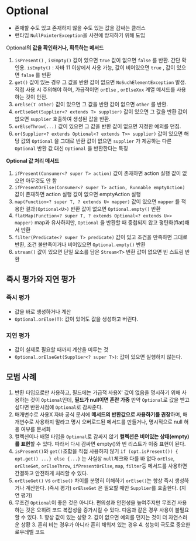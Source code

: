 # Optional
- 존재할 수도 있고 존재하지 않을 수도 있는 값을 감싸는 클래스
- 런타임 `NullPointerException`을 사전에 방지하기 위해 도입

Optional**의** **값을 확인하거나, 획득하는 메서드**
1. `isPresent()` , `isEmpty()`
	값이 있으면 `true`
	값이 없으면 `false` 를 반환. 간단 확인용.
	`isEmpty()` : 자바 11 이상에서 사용 가능, 값이 비어있으면 `true` , 값이 있으면 `false` 를 반환
2. `get()`
	값이 있는 경우 그 값을 반환
	값이 없으면 `NoSuchElementException` 발생.
	직접 사용 시 주의해야 하며, 가급적이면 `orElse` , `orElseXxx` 계열 메서드를 사용하는 것이 안전.
3. `orElse(T other)`
	값이 있으면 그 값을 반환
	값이 없으면 `other` 를 반환.
4. `orElseGet(Supplier<? extends T> supplier)`
	값이 있으면 그 값을 반환
	값이 없으면 `supplier` 호출하여 생성된 값을 반환.
5. `orElseThrow(...)`
	값이 있으면 그 값을 반환
	값이 없으면 지정한 예외를 던짐.
6. `or(Supplier<? extends Optional<? extends T>> supplier)`
	값이 있으면 해당 값의 `Optional` 을 그대로 반환
	값이 없으면 `supplier` 가 제공하는 다른 `Optional` 반환
	값 대신 `Optional` 을 반환한다는 특징

**Optional 값 처리 메서드**

1. `ifPresent(Consumer<? super T> action)`
	값이 존재하면 action 실행
	값이 없으면 아무것도 안 함
2. `ifPresentOrElse(Consumer<? super T> action, Runnable emptyAction)`
	값이 존재하면 action 실행
	값이 없으면 emptyAction 실행
3. `map(Function<? super T, ? extends U> mapper)`
	값이 있으면 `mapper` 를 적용한 결과`(Optional<U>)` 반환
	값이 없으면 `Optional.empty()` 반환
4. `flatMap(Function<? super T, ? extends Optional<? extends U>> mapper)`
	map과 유사하지만, `Optional` 을 반환할 때 중첩되지 않고 평탄화(flat)해서 반환
5. `filter(Predicate<? super T> predicate)`
	값이 있고 조건을 만족하면 그대로 반환,
	조건 불만족이거나 비어있으면 `Optional.empty()` 반환
6. `stream()`
	값이 있으면 단일 요소를 담은 `Stream<T>` 반환
	값이 없으면 빈 스트림 반환

## 즉시 평가와 지연 평가
### 즉시 평가
- 값을 바로 생성하거나 계산
- `Optional.orElse(T)`: 값이 있어도 값을 생성하고 버린다.
### 지연 평가
- 값이 실제로 필요할 때까지 계산을 미루는 것
- `Optional.orElseGet(Supplier<? super T>)`: 값이 있으면 실행하지 않는다. 

## 모범 사례
1. 반환 타입으로만 사용하고, 필드에는 가급적 사용X'
	값이 없음을 명시하기 위해 사용하는 것이 `Optional`인데, **필드가 null이면 혼란 가중**
	만약 `Optional`로 값을 받고 싶다면 반환시점에 `Optional`로 감싸준다.
2. 매개변수로 사용X
	자바 공식 문서에 **메서드의 반환값으로 사용하기를 권장**하며, 매개변수로 사용하지 말라고 명시
	오버로드된 메서드를 만들거나, 명시적으로 null 허용 여부를 문서화
3. 컬렉션이나 배열 타입을 `Optional`로 감싸지 않기
	**컬렉션은 비어있는 상태(empty)를 표현**할 수 있다.
	따라서 다시 감싸면 empty()와 빈 리스트가 이중 표현이 된다.
4. `isPresent()`와 `get()`조합을 직접 사용하지 않기
	`if (opt.isPresent()) { opt.get() ...} else {...}` 는 사실상 `null`체크와 다를 바 없다
	`orElse`, `orElseGet`, `orElseThrow`, `ifPresentOrElse`, `map`, `filter`등 메서드를 사용하면 간결하고 안전하게 처리할 수 있다.
5. `orElseGet()` vs `orElse()` 차이를 분명히 이해하기
	`orElse()`는 항상 즉시 생성하거나 계산한다. (즉시 평가)
	`orElseGet` 은 필요할 때만 `Supplier`를 호출한다. (지연 평가)
6. 무조건 `Optional`이 좋은 것은 아니다.
	편의성과 안전성을 높여주지만 무조건 사용하는 것은 오히려 코드 복잡성을 증가시킬 수 있다.
	다음과 같은 경우 사용이 불필요할 수 있다.
		1. 항상 값이 있는 상황
		2. 값이 없으면 예외를 던지는 것이 더 자연스러운 상황
		3. 흔히 비는 경우가 아니라 흔히 채워져 있는 경우
		4. 성능이 극도로 중요한 로우레벨 코드